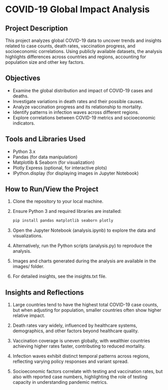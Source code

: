 # COVID-19 Global Impact Analysis

## Project Description
This project analyzes global COVID-19 data to uncover trends and insights related to case counts, death rates, vaccination progress, and socioeconomic correlations. Using publicly available datasets, the analysis highlights differences across countries and regions, accounting for population size and other key factors.

## Objectives
- Examine the global distribution and impact of COVID-19 cases and deaths.
- Investigate variations in death rates and their possible causes.
- Analyze vaccination progress and its relationship to mortality.
- Identify patterns in infection waves across different regions.
- Explore correlations between COVID-19 metrics and socioeconomic indicators.

## Tools and Libraries Used
- Python 3.x
- Pandas (for data manipulation)
- Matplotlib & Seaborn (for visualization)
- Plotly Express (optional, for interactive plots)
- IPython.display (for displaying images in Jupyter Notebook)

## How to Run/View the Project
1. Clone the repository to your local machine.
2. Ensure Python 3 and required libraries are installed:
   ```bash
   pip install pandas matplotlib seaborn plotly
3. Open the Jupyter Notebook (analysis.ipynb) to explore the data and visualizations.

4. Alternatively, run the Python scripts (analysis.py) to reproduce the analysis.

5. Images and charts generated during the analysis are available in the images/ folder.

6. For detailed insights, see the insights.txt file.

## Insights and Reflections
1. Large countries tend to have the highest total COVID-19 case counts, but when adjusting for population, smaller countries often show higher relative impact.

2. Death rates vary widely, influenced by healthcare systems, demographics, and other factors beyond healthcare quality.

3. Vaccination coverage is uneven globally, with wealthier countries achieving higher rates faster, contributing to reduced mortality.

4. Infection waves exhibit distinct temporal patterns across regions, reflecting varying policy responses and variant spread.

5. Socioeconomic factors correlate with testing and vaccination rates, but also with reported case numbers, highlighting the role of testing capacity in understanding pandemic metrics.

